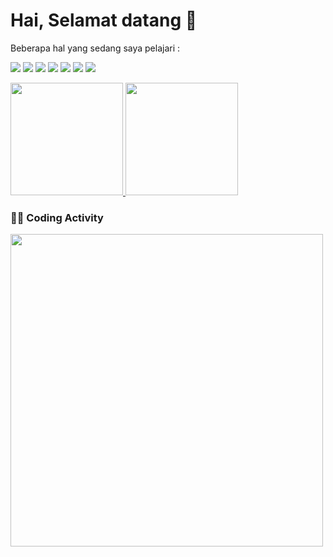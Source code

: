# Hai, Selamat datang 👋

<p>Beberapa hal yang sedang saya pelajari :</p>
<p>
  <img src='https://img.shields.io/badge/Linux-yellow?style=for-the-badge&logo=linux&logoColor=white'>
  <img src='https://img.shields.io/badge/Dart-0175C2?style=for-the-badge&logo=dart&logoColor=white'>
  <img src='https://img.shields.io/badge/Flutter-1389FD?style=for-the-badge&logo=flutter&logoColor=white'>
  <img src='https://img.shields.io/badge/PHP-777BB4?style=for-the-badge&logo=php&logoColor=white'>
  <img src='https://img.shields.io/badge/MySQL-4479a1?style=for-the-badge&logo=mysql&logoColor=white'>
  <img src='https://img.shields.io/badge/Html-orange?style=for-the-badge&logo=html5&logoColor=white'>
  <img src='https://img.shields.io/badge/CSS-264de4?style=for-the-badge&logo=css3&logoColor=white'>
</p>

<a href="https://github.com/askaerlangga">
  <img height="180em" src="https://github-readme-stats-eight-theta.vercel.app/api?username=askaerlangga&show_icons=true&theme=dark&include_all_commits=true&count_private=true"/>
  <img height="180em" src="https://github-readme-stats-eight-theta.vercel.app/api/top-langs/?username=askaerlangga&layout=compact&langs_count=8&theme=dark"/>
</a>

### 👨‍💻 Coding Activity
<a href="https://wakatime.com"><img src="https://wakatime.com/share/@872867ee-52b8-49c2-9ab5-94b9733eea1d/65d1f993-7c7b-4d5a-9b1d-7ad869144f37.png" width="500"/></a>

<!--
**askaerlangga/askaerlangga** is a ✨ _special_ ✨ repository because its `README.md` (this file) appears on your GitHub profile.

Here are some ideas to get you started:

- 🔭 I’m currently working on ...
- 🌱 I’m currently learning ...
- 👯 I’m looking to collaborate on ...
- 🤔 I’m looking for help with ...
- 💬 Ask me about ...
- 📫 How to reach me: ...
- 😄 Pronouns: ...
- ⚡ Fun fact: ...
-->
